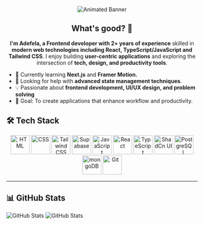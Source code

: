<p align="center">
  <img src="assets/yutaokkotsu2.gif" alt="Animated Banner" />
</p>

<div align="center">

## What's good? 🤙

</div>

<div align="center">

**I'm Adefela, a Frontend developer with 2+ years of experience** skilled in **modern web technologies including React, TypeScript/JavaScript and Tailwind CSS**. I enjoy building **user-centric applications** and exploring the intersection of **tech, design, and productivity tools**.

</div>

- 🌱 Currently learning **Next.js** and **Framer Motion.**
- 🤝 Looking for help with **advanced state management techniques**.
- 💡 Passionate about **frontend development, UI/UX design, and problem solving**
- 🎯 Goal: To create applications that enhance workflow and productivity.

## 🛠️ Tech Stack

<p align="center">
	<img width="50" src="https://raw.githubusercontent.com/marwin1991/profile-technology-icons/refs/heads/main/icons/html.png" alt="HTML" title="HTML"/>
	<img width="50" src="https://raw.githubusercontent.com/marwin1991/profile-technology-icons/refs/heads/main/icons/css.png" alt="CSS" title="CSS"/>
	<img width="50" src="https://raw.githubusercontent.com/marwin1991/profile-technology-icons/refs/heads/main/icons/tailwind_css.png" alt="Tailwind CSS" title="Tailwind CSS"/>
	<img width="50" src="https://raw.githubusercontent.com/marwin1991/profile-technology-icons/refs/heads/main/icons/supabase.png" alt="Supabase" title="Supabase"/>
	<img width="50" src="https://raw.githubusercontent.com/marwin1991/profile-technology-icons/refs/heads/main/icons/javascript.png" alt="JavaScript" title="JavaScript"/>
	<img width="50" src="https://raw.githubusercontent.com/marwin1991/profile-technology-icons/refs/heads/main/icons/react.png" alt="React" title="React"/>
	<img width="50" src="https://raw.githubusercontent.com/marwin1991/profile-technology-icons/refs/heads/main/icons/typescript.png" alt="TypeScript" title="TypeScript"/>
  <img width="50" src="https://raw.githubusercontent.com/marwin1991/profile-technology-icons/refs/heads/main/icons/shadcn_ui.png" alt="ShadCn UI" title="ShadCn UI"/>
	<img width="50" src="https://raw.githubusercontent.com/marwin1991/profile-technology-icons/refs/heads/main/icons/postgresql.png" alt="PostgreSQL" title="PostgreSQL"/>
	<img width="50" src="https://raw.githubusercontent.com/marwin1991/profile-technology-icons/refs/heads/main/icons/mongodb.png" alt="mongoDB" title="mongoDB"/>
  <img width="50" src="https://raw.githubusercontent.com/marwin1991/profile-technology-icons/refs/heads/main/icons/git.png" alt="Git" title="Git"/>
</p>

---

## 📊 GitHub Stats

![GitHub Stats](https://github-readme-stats.vercel.app/api?username=clovereighthundred&theme=nightowl&show_icons=true&hide_border=true&count_private=true)
![GitHub Stats](https://github-readme-stats.vercel.app/api/top-langs/?username=clovereighthundred&theme=nightowl&show_icons=true&hide_border=true&layout=compact)
